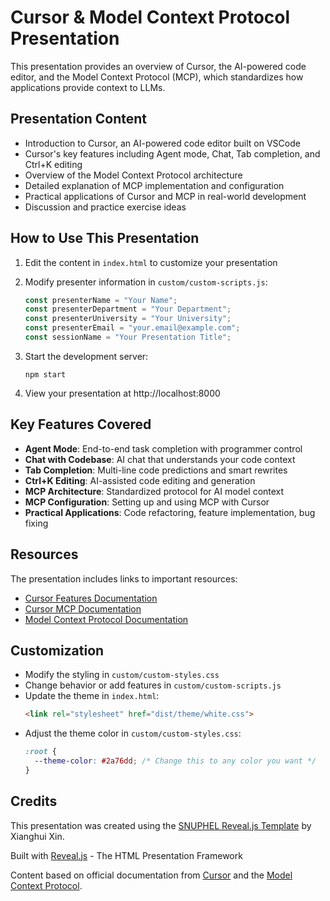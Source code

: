 # Cursor & Model Context Protocol Presentation

This presentation provides an overview of Cursor, the AI-powered code editor, and the Model Context Protocol (MCP), which standardizes how applications provide context to LLMs.

## Presentation Content

- Introduction to Cursor, an AI-powered code editor built on VSCode
- Cursor's key features including Agent mode, Chat, Tab completion, and Ctrl+K editing
- Overview of the Model Context Protocol architecture
- Detailed explanation of MCP implementation and configuration
- Practical applications of Cursor and MCP in real-world development
- Discussion and practice exercise ideas

## How to Use This Presentation

1. Edit the content in `index.html` to customize your presentation
2. Modify presenter information in `custom/custom-scripts.js`:
   ```javascript
   const presenterName = "Your Name";
   const presenterDepartment = "Your Department";
   const presenterUniversity = "Your University";
   const presenterEmail = "your.email@example.com";
   const sessionName = "Your Presentation Title";
   ```

3. Start the development server:
   ```
   npm start
   ```

4. View your presentation at http://localhost:8000

## Key Features Covered

- **Agent Mode**: End-to-end task completion with programmer control
- **Chat with Codebase**: AI chat that understands your code context
- **Tab Completion**: Multi-line code predictions and smart rewrites
- **Ctrl+K Editing**: AI-assisted code editing and generation
- **MCP Architecture**: Standardized protocol for AI model context
- **MCP Configuration**: Setting up and using MCP with Cursor
- **Practical Applications**: Code refactoring, feature implementation, bug fixing

## Resources

The presentation includes links to important resources:
- [Cursor Features Documentation](https://www.cursor.com/features)
- [Cursor MCP Documentation](https://docs.cursor.com/context/model-context-protocol)
- [Model Context Protocol Documentation](https://modelcontextprotocol.io/introduction)

## Customization

- Modify the styling in `custom/custom-styles.css`
- Change behavior or add features in `custom/custom-scripts.js`
- Update the theme in `index.html`:
  ```html
  <link rel="stylesheet" href="dist/theme/white.css">
  ```
- Adjust the theme color in `custom/custom-styles.css`:
  ```css
  :root {
    --theme-color: #2a76dd; /* Change this to any color you want */
  }
  ```

## Credits

This presentation was created using the [SNUPHEL Reveal.js Template](https://github.com/phasheen/revealjs-snuphel) by Xianghui Xin.

Built with [Reveal.js](https://revealjs.com) - The HTML Presentation Framework

Content based on official documentation from [Cursor](https://www.cursor.com) and the [Model Context Protocol](https://modelcontextprotocol.io). 
